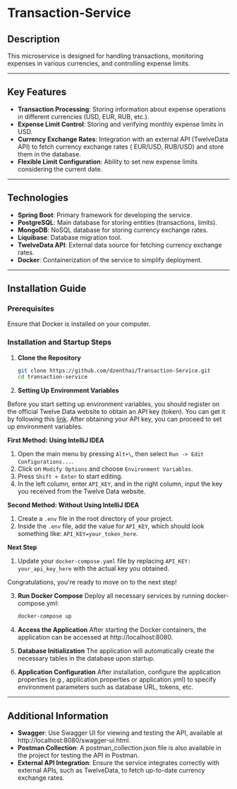 # Transaction-Service

## **Description**

This microservice is designed for handling transactions, monitoring expenses in various currencies, and controlling
expense limits.


---

## **Key Features**

- **Transaction Processing**: Storing information about expense operations in different currencies (USD, EUR, RUB,
  etc.).
- **Expense Limit Control**: Storing and verifying monthly expense limits in USD.
- **Currency Exchange Rates**: Integration with an external API (TwelveData API) to fetch currency exchange rates (
  EUR/USD, RUB/USD) and store them in the database.
- **Flexible Limit Configuration**: Ability to set new expense limits considering the current date.


---

## **Technologies**

- **Spring Boot**: Primary framework for developing the service.
- **PostgreSQL**: Main database for storing entities (transactions, limits).
- **MongoDB**: NoSQL database for storing currency exchange rates.
- **Liquibase**: Database migration tool.
- **TwelveData API**: External data source for fetching currency exchange rates.
- **Docker**: Containerization of the service to simplify deployment.


---

## **Installation Guide**

### **Prerequisites**

Ensure that Docker is installed on your computer.

### **Installation and Startup Steps**


1. **Clone the Repository**
   ```bash
   git clone https://github.com/dzenthai/Transaction-Service.git
   cd transaction-service


2. **Setting Up Environment Variables**

Before you start setting up environment variables, you should register on the official Twelve Data website to obtain an
API key (token). You can get it by following this [link](https://twelvedata.com/account/api-keys). After obtaining your
API key, you can proceed to set up environment variables.

**First Method: Using IntelliJ IDEA**

1. Open the main menu by pressing `Alt+\`, then select `Run -> Edit Configurations...`.
2. Click on `Modify Options` and choose `Environment Variables`.
3. Press `Shift + Enter` to start editing.
4. In the left column, enter `API_KEY`, and in the right column, input the key you received from the Twelve Data
   website.

**Second Method: Without Using IntelliJ IDEA**

1. Create a `.env` file in the root directory of your project.
2. Inside the `.env` file, add the value for `API_KEY`, which should look something like: `API_KEY=your_token_here`.

**Next Step**

1. Update your `docker-compose.yaml` file by replacing `API_KEY: your_api_key_here` with the actual key you obtained.

Congratulations, you're ready to move on to the next step!


3. **Run Docker Compose**
   Deploy all necessary services by running docker-compose.yml:
   ```bash
   docker-compose up


4. **Access the Application**
   After starting the Docker containers, the application can be accessed at http://localhost:8080.


5. **Database Initialization**
   The application will automatically create the necessary tables in the database upon startup.


6. **Application Configuration**
   After installation, configure the application properties (e.g., application.properties or application.yml)
   to specify environment parameters such as database URL, tokens, etc.


---

## **Additional Information**

- **Swagger**: Use Swagger UI for viewing and testing the API, available at http://localhost:8080/swagger-ui.html.
- **Postman Collection**: A postman_collection.json file is also available in the project for testing the API in
  Postman.
- **External API Integration**: Ensure the service integrates correctly with external APIs, such as TwelveData, to fetch
  up-to-date currency exchange rates.

